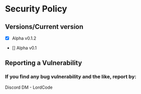 # Security Policy

## Versions/Сurrent version


* [x] Alpha v0.1.2 
* [] Alpha v0.1 

## Reporting a Vulnerability

### If you find any bug vulnerability and the like, report by:

Discord DM - LordCode

